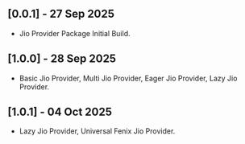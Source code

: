 ## [0.0.1] - 27 Sep 2025

* Jio Provider Package Initial Build.

## [1.0.0] - 28 Sep 2025

* Basic Jio Provider, Multi Jio Provider, Eager Jio Provider, Lazy Jio Provider.

## [1.0.1] - 04 Oct 2025

* Lazy Jio Provider, Universal Fenix Jio Provider.
